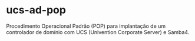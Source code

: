 # ucs-ad-pop
Procedimento Operacional Padrão (POP) para implantação de um controlador de domínio com UCS (Univention Corporate Server) e Samba4.
